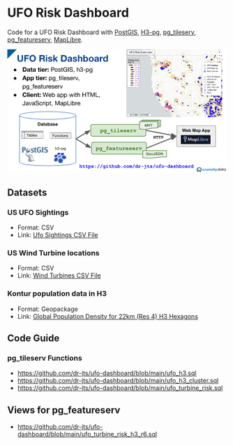 #  UFO Risk Dashboard
Code for a UFO Risk Dashboard with [PostGIS](https://postgis.net/), [H3-pg](https://github.com/zachasme/h3-pg), [pg_tileserv](https://github.com/CrunchyData/pg_tileserv), [pg_featureserv](https://github.com/CrunchyData/pg_featureserv), [MapLibre](https://maplibre.org/).

![](ufo_risk_dashboard.png)

## Datasets

### US UFO Sightings

* Format: CSV
* Link: [Ufo Sightings CSV File](https://corgis-edu.github.io/corgis/csv/ufo_sightings/)

### US Wind Turbine locations

* Format: CSV
* Link: [Wind Turbines CSV File](https://corgis-edu.github.io/corgis/csv/wind_turbines/)

### Kontur population data in H3

* Format: Geopackage
* Link: [Global Population Density for 22km (Res 4) H3 Hexagons](https://data.humdata.org/dataset/kontur-population-dataset-22km)

## Code Guide
### pg_tileserv Functions
* https://github.com/dr-jts/ufo-dashboard/blob/main/ufo_h3.sql
* https://github.com/dr-jts/ufo-dashboard/blob/main/ufo_h3_cluster.sql
* https://github.com/dr-jts/ufo-dashboard/blob/main/ufo_turbine_risk.sql

## Views for pg_featureserv
* https://github.com/dr-jts/ufo-dashboard/blob/main/ufo_turbine_risk_h3_r6.sql

